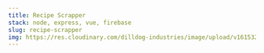 ```yaml
---
title: Recipe Scrapper
stack: node, express, vue, firebase
slug: recipe-scrapper
img: https://res.cloudinary.com/dilldog-industries/image/upload/v1615326852/food-stock/4.jpg
---
```

